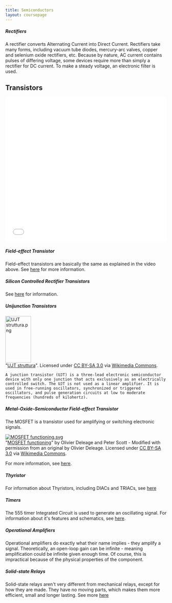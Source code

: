 ```yaml
---
title: Semiconductors
layout: coursepage
---
```


##### Rectifiers
A rectifier converts Alternating Current into Direct Current. Rectifiers take many forms, including vacuum tube diodes, mercury-arc valves, copper and selenium oxide rectifiers, etc. Because by nature, AC current contains pulses of differing voltage, some devices require more than simply a rectifier for DC current. To make a steady voltage, an electronic filter is used.

## Transistors
<div class="video-container">
<iframe width="100%" height="450" src="//www.youtube.com/embed/IcrBqCFLHIY" frameborder="0" allowfullscreen></iframe>
</div>

##### Field-effect Transistor
Field-effect transistors are basically the same as explained in the video above. See [here](http://en.wikipedia.org/wiki/Field-effect_transistor) for more information.

##### Silicon Controlled Rectifier Transistors
See [here](http://www.electronics-tutorials.ws/power/thyristor.html) for information.

##### Unijunction Transistors
<div class="credited">
<p><a href="http://commons.wikimedia.org/wiki/File:UJT_struttura.png#mediaviewer/File:UJT_struttura.png"><img src="http://upload.wikimedia.org/wikipedia/commons/3/3f/UJT_struttura.png" alt="UJT struttura.png" height="145" width="80"></a><br>"<a href="http://commons.wikimedia.org/wiki/File:UJT_struttura.png#mediaviewer/File:UJT_struttura.png">UJT struttura</a>". Licensed under <a href="http://creativecommons.org/licenses/by-sa/3.0/" title="Creative Commons Attribution-Share Alike 3.0
<p></p>">CC BY-SA 3.0</a> via <a href="//commons.wikimedia.org/wiki/">Wikimedia Commons</a>.</p>
</div>

    
    A junction transistor (UJT) is a three-lead electronic semiconductor device with only one junction that acts exclusively as an electrically controlled switch. The UJT is not used as a linear amplifier. It is used in free-running oscillators, synchronized or triggered oscillators, and pulse generation circuits at low to moderate frequencies (hundreds of kilohertz). 

##### Metal-Oxide-Semiconductor Field-effect Transistor
The MOSFET is a transistor used for amplifying or switching electronic signals.

<div class="credited">
<p><a href="http://commons.wikimedia.org/wiki/File:MOSFET_functioning.svg#mediaviewer/File:MOSFET_functioning.svg"><img src="http://upload.wikimedia.org/wikipedia/commons/thumb/a/a9/MOSFET_functioning.svg/1200px-MOSFET_functioning.svg.png" alt="MOSFET functioning.svg"></a><br>"<a href="http://commons.wikimedia.org/wiki/File:MOSFET_functioning.svg#mediaviewer/File:MOSFET_functioning.svg">MOSFET functioning</a>" by Olivier Deleage and Peter Scott - Modified with permission from an original by Olivier Deleage. Licensed under <a href="http://creativecommons.org/licenses/by-sa/3.0/" title="Creative Commons Attribution-Share Alike 3.0
<p></p>">CC BY-SA 3.0</a> via <a href="//commons.wikimedia.org/wiki/">Wikimedia Commons</a>.</p>
</div>

For more information, see [here](http://www.electronics-tutorials.ws/transistor/tran_6.html).

##### Thyristor
For information about Thyristors, including DIACs and TRIACs, see [here](http://www.electronics-radio.com/articles/electronic_components/scr/what-is-a-thyristor.php)

##### Timers
The 555 timer Integrated Circuit is used to generate an oscillating signal. For information about it's features and schematics, see [here](http://en.wikipedia.org/wiki/555_timer_IC).

##### Operational Amplifiers
Operational amplifiers do exactly what their name implies - they amplify a signal. Theoretically, an open-loop gain can be infinite - meaning amplification could be infinite given enough time. Of course, this is impractical because of the physical properties of the component. 

##### Solid-state Relays
Solid-state relays aren't very different from mechanical relays, except for how they are made. They have no moving parts, which makes them more efficient, small and longer lasting. See more [here](http://www.ia.omron.com/support/guide/18/overview.html)
